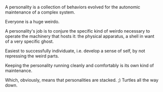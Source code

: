 A personality is a collection of behaviors evolved for the autonomic maintenance of a complex system.

Everyone is a huge weirdo.

A personality's job is to conjure the specific kind of weirdo necessary to operate the machinery that hosts it: the physical apparatus, a shell in want of a very specific ghost.

Easiest to successfully individuate, i.e. develop a sense of self, by not repressing the weird parts.

Keeping the personality running cleanly and comfortably is its own kind of maintenance.

Which, obviously, means that personalities are stacked. ;) Turtles all the way down.
